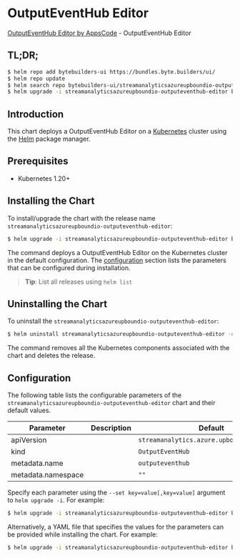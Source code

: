 # OutputEventHub Editor

[OutputEventHub Editor by AppsCode](https://byte.builders) - OutputEventHub Editor

## TL;DR;

```bash
$ helm repo add bytebuilders-ui https://bundles.byte.builders/ui/
$ helm repo update
$ helm search repo bytebuilders-ui/streamanalyticsazureupboundio-outputeventhub-editor --version=v0.4.18
$ helm upgrade -i streamanalyticsazureupboundio-outputeventhub-editor bytebuilders-ui/streamanalyticsazureupboundio-outputeventhub-editor -n default --create-namespace --version=v0.4.18
```

## Introduction

This chart deploys a OutputEventHub Editor on a [Kubernetes](http://kubernetes.io) cluster using the [Helm](https://helm.sh) package manager.

## Prerequisites

- Kubernetes 1.20+

## Installing the Chart

To install/upgrade the chart with the release name `streamanalyticsazureupboundio-outputeventhub-editor`:

```bash
$ helm upgrade -i streamanalyticsazureupboundio-outputeventhub-editor bytebuilders-ui/streamanalyticsazureupboundio-outputeventhub-editor -n default --create-namespace --version=v0.4.18
```

The command deploys a OutputEventHub Editor on the Kubernetes cluster in the default configuration. The [configuration](#configuration) section lists the parameters that can be configured during installation.

> **Tip**: List all releases using `helm list`

## Uninstalling the Chart

To uninstall the `streamanalyticsazureupboundio-outputeventhub-editor`:

```bash
$ helm uninstall streamanalyticsazureupboundio-outputeventhub-editor -n default
```

The command removes all the Kubernetes components associated with the chart and deletes the release.

## Configuration

The following table lists the configurable parameters of the `streamanalyticsazureupboundio-outputeventhub-editor` chart and their default values.

|     Parameter      | Description |                        Default                        |
|--------------------|-------------|-------------------------------------------------------|
| apiVersion         |             | <code>streamanalytics.azure.upbound.io/v1beta1</code> |
| kind               |             | <code>OutputEventHub</code>                           |
| metadata.name      |             | <code>outputeventhub</code>                           |
| metadata.namespace |             | <code>""</code>                                       |


Specify each parameter using the `--set key=value[,key=value]` argument to `helm upgrade -i`. For example:

```bash
$ helm upgrade -i streamanalyticsazureupboundio-outputeventhub-editor bytebuilders-ui/streamanalyticsazureupboundio-outputeventhub-editor -n default --create-namespace --version=v0.4.18 --set apiVersion=streamanalytics.azure.upbound.io/v1beta1
```

Alternatively, a YAML file that specifies the values for the parameters can be provided while
installing the chart. For example:

```bash
$ helm upgrade -i streamanalyticsazureupboundio-outputeventhub-editor bytebuilders-ui/streamanalyticsazureupboundio-outputeventhub-editor -n default --create-namespace --version=v0.4.18 --values values.yaml
```
